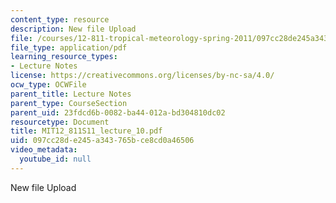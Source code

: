 ```yaml
---
content_type: resource
description: New file Upload
file: /courses/12-811-tropical-meteorology-spring-2011/097cc28de245a343765bce8cd0a46506_MIT12_811S11_lecture_10.pdf
file_type: application/pdf
learning_resource_types:
- Lecture Notes
license: https://creativecommons.org/licenses/by-nc-sa/4.0/
ocw_type: OCWFile
parent_title: Lecture Notes
parent_type: CourseSection
parent_uid: 23fdcd6b-0082-ba44-012a-bd304810dc02
resourcetype: Document
title: MIT12_811S11_lecture_10.pdf
uid: 097cc28d-e245-a343-765b-ce8cd0a46506
video_metadata:
  youtube_id: null
---
```

New file Upload